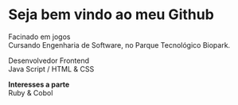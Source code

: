 

 <h1> Seja bem vindo ao meu Github </h1>
Facinado em jogos <br>
Cursando Engenharia de Software, no Parque Tecnológico Biopark. <br>

Desenvolvedor Frontend <br>
Java Script / HTML & CSS <br>

**Interesses a parte** <br>
Ruby & Cobol






